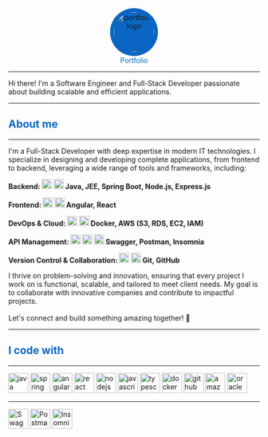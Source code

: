 <div align="center" style="width: 100%;">
 <div>
    <a href="https://eng-mohamedaminenaimi.github.io/portfolio/" target="_blank"
       style="display: inline-block; text-align: center; text-decoration: none;">
      <div style="background-color: #0A66C2; padding: 8px; border-radius: 50%; text-align: center;">
        <img src="https://raw.githubusercontent.com/Eng-MohamedAmineNaimi/portfolio/main/src/assets/tech/aminos2.jpg"
             style="width: 80px; height: 80px; display: block; border-radius: 50%; object-fit: cover;"
             alt="portfolio logo"/>
      </div>
      <span style="color: #0A66C2; font-size: 14px; display: block;">Portfolio</span>
    </a>
  </div>
</div>


---
<p align="left">Hi there! I'm a Software Engineer and Full-Stack Developer passionate about building scalable and efficient applications.</p>

---
<h2 align="left" style="color: #0A66C2; font-weight: bold;">About me</h2>

---
<p align="left">I'm a Full-Stack Developer with deep expertise in modern IT technologies. I specialize in designing and developing complete applications, from frontend to backend, leveraging a wide range of tools and frameworks, including:</p>

<p align="left" style="font-weight: bold;">Backend: 
  <img src="https://cdn.jsdelivr.net/gh/devicons/devicon/icons/java/java-original.svg" height="20" alt="java logo" /> 
  <img src="https://cdn.jsdelivr.net/gh/devicons/devicon/icons/spring/spring-original.svg" height="20" alt="spring logo" /> 
  Java, JEE, Spring Boot, Node.js, Express.js
</p>

<p align="left" style="font-weight: bold;">Frontend: 
  <img src="https://cdn.jsdelivr.net/gh/devicons/devicon/icons/angularjs/angularjs-original.svg" height="20" alt="angularjs logo" /> 
  <img src="https://cdn.jsdelivr.net/gh/devicons/devicon/icons/react/react-original.svg" height="20" alt="react logo" /> 
  Angular, React
</p>

<p align="left" style="font-weight: bold;">DevOps & Cloud: 
  <img src="https://cdn.jsdelivr.net/gh/devicons/devicon/icons/docker/docker-original.svg" height="20" alt="docker logo" /> 
  <img src="https://cdn.jsdelivr.net/gh/devicons/devicon/icons/amazonwebservices/amazonwebservices-line-wordmark.svg" height="20" alt="aws logo" /> 
  Docker, AWS (S3, RDS, EC2, IAM)
</p>

<p align="left" style="font-weight: bold;">API Management: 
  <img src="https://cdn.jsdelivr.net/gh/devicons/devicon/icons/swagger/swagger-original.svg" height="20" alt="swagger logo" /> 
  <img src="https://img.shields.io/badge/Postman-%23FF6C37.svg?style=flat&logo=postman&logoColor=white" height="20" alt="postman badge" /> 
  <img src="https://img.shields.io/badge/Insomnia-%234000BF.svg?style=flat&logo=insomnia&logoColor=white" height="20" alt="insomnia badge" /> 
  Swagger, Postman, Insomnia
</p>

<p align="left" style="font-weight: bold;">Version Control & Collaboration: 
  <img src="https://cdn.jsdelivr.net/gh/devicons/devicon/icons/git/git-original.svg" height="20" alt="git logo" /> 
  <img src="https://cdn.jsdelivr.net/gh/devicons/devicon/icons/github/github-original.svg" height="20" alt="github logo" /> 
  Git, GitHub
</p>

<p align="left">I thrive on problem-solving and innovation, ensuring that every project I work on is functional, scalable, and tailored to meet client needs. My goal is to collaborate with innovative companies and contribute to impactful projects.<br><br>Let's connect and build something amazing together! 🚀</p>

---

<h2 align="left" style="color: #0A66C2; font-weight: bold;">I code with</h2>

---

<div align="left">
  <img src="https://cdn.jsdelivr.net/gh/devicons/devicon/icons/java/java-original.svg" height="40" alt="java logo" />
  <img src="https://cdn.jsdelivr.net/gh/devicons/devicon/icons/spring/spring-original.svg" height="40" alt="spring logo" />
  <img src="https://cdn.jsdelivr.net/gh/devicons/devicon/icons/angularjs/angularjs-original.svg" height="40" alt="angularjs logo" />
  <img src="https://cdn.jsdelivr.net/gh/devicons/devicon/icons/react/react-original.svg" height="40" alt="react logo" />
  <img src="https://cdn.jsdelivr.net/gh/devicons/devicon/icons/nodejs/nodejs-original.svg" height="40" alt="nodejs logo" />
  <img src="https://cdn.jsdelivr.net/gh/devicons/devicon/icons/javascript/javascript-original.svg" height="40" alt="javascript logo" />
  <img src="https://cdn.jsdelivr.net/gh/devicons/devicon/icons/typescript/typescript-original.svg" height="40" alt="typescript logo" />
  <img src="https://cdn.jsdelivr.net/gh/devicons/devicon/icons/docker/docker-original.svg" height="40" alt="docker logo" />
  <img src="https://cdn.jsdelivr.net/gh/devicons/devicon/icons/github/github-original.svg" height="40" alt="github logo" />
  <img src="https://cdn.jsdelivr.net/gh/devicons/devicon/icons/amazonwebservices/amazonwebservices-line-wordmark.svg" height="40" alt="amazonwebservices logo" />
  <img src="https://cdn.jsdelivr.net/gh/devicons/devicon/icons/oracle/oracle-original.svg" height="40" alt="oracle logo" />
</div>

---

<div>
  <img src="https://img.shields.io/badge/Swagger-%2385EA2D.svg?style=flat&logo=swagger&logoColor=black" height="40" alt="Swagger badge" />
  <img src="https://img.shields.io/badge/Postman-%23FF6C37.svg?style=flat&logo=postman&logoColor=white" height="40" alt="Postman badge" />
  <img src="https://img.shields.io/badge/Insomnia-%234000BF.svg?style=flat&logo=insomnia&logoColor=white" height="40" alt="Insomnia badge" />
</div>
